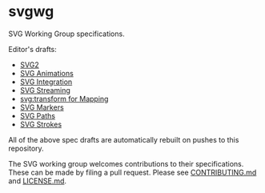svgwg
=====

SVG Working Group specifications.

Editor's drafts:
* [SVG2](https://svgwg.org/svg2-draft/)
* [SVG Animations](https://svgwg.org/specs/animations/)
* [SVG Integration](https://svgwg.org/specs/integration/)
* [SVG Streaming](https://svgwg.org/specs/streaming/)
* [svg:transform for Mapping](https://svgwg.org/specs/transform/)
* [SVG Markers](https://svgwg.org/specs/markers/)
* [SVG Paths](https://svgwg.org/specs/paths/)
* [SVG Strokes](https://svgwg.org/specs/strokes/)

All of the above spec drafts are automatically rebuilt on pushes to this repository.

The SVG working group welcomes contributions to their specifications.
These can be made by filing a pull request.
Please see [CONTRIBUTING.md](CONTRIBUTING.md) and [LICENSE.md](LICENSE.md).
